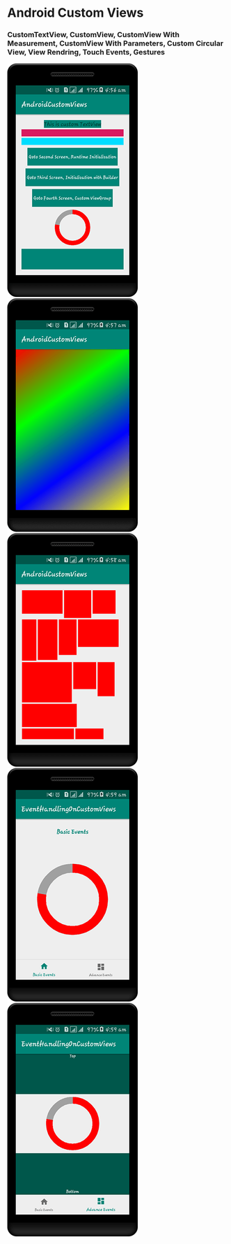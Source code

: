 # Android Custom Views

### CustomTextView, CustomView, CustomView With Measurement, CustomView With Parameters, Custom Circular View, View Rendring, Touch Events, Gestures
<img src="./screens/01.png" width=“100”/>
<img src="./screens/04.png" width=“100”/>
<img src="./screens/05.png" width=“100”/>
<img src="./screens/06.png" width=“100”/>
<img src="./screens/07.png" width=“100”/>
